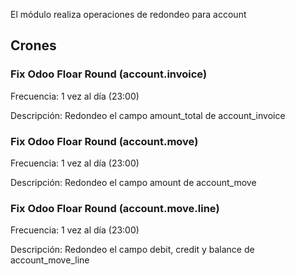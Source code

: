 El módulo realiza operaciones de redondeo para account

## Crones

### Fix Odoo Floar Round (account.invoice)
Frecuencia: 1 vez al día (23:00)

Descripción: Redondeo el campo amount_total de account_invoice

### Fix Odoo Floar Round (account.move)
Frecuencia: 1 vez al día (23:00)

Descripción: Redondeo el campo amount de account_move

### Fix Odoo Floar Round (account.move.line)
Frecuencia: 1 vez al día (23:00)

Descripción: Redondeo el campo debit, credit y balance de account_move_line
